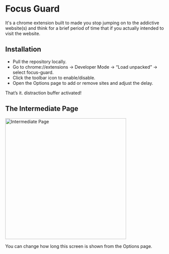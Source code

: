 # Focus Guard

It's a chrome extension built to made you stop jumping on to the addictive website(s) and think for a brief period of time that if you actually intended to visit the website. 

## Installation

* Pull the repository locally.
* Go to chrome://extensions → Developer Mode → “Load unpacked” → select focus-guard.
* Click the toolbar icon to enable/disable.
* Open the Options page to add or remove sites and adjust the delay.

That’s it. distraction buffer activated!

## The Intermediate Page

<img width="383" alt="Intermediate Page" src="https://github.com/user-attachments/assets/2f9e060a-3ed0-4596-8473-e2c34b4a7486" />

You can change how long this screen is shown from the Options page.
